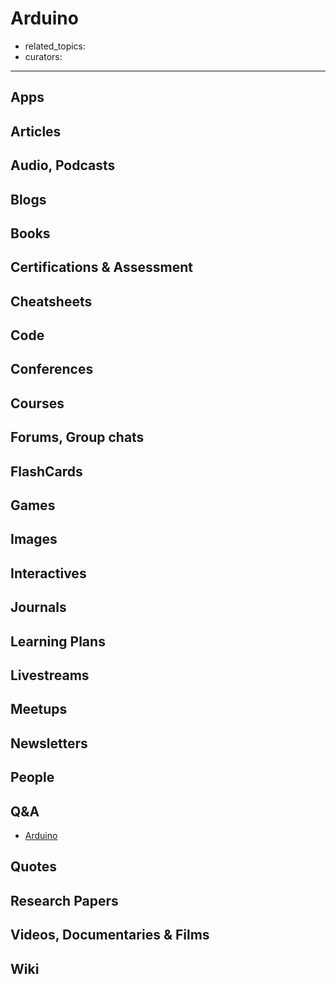 # Arduino

- related_topics:
- curators:

------

## Apps

## Articles

## Audio, Podcasts

## Blogs

## Books

## Certifications & Assessment

## Cheatsheets

## Code

## Conferences

## Courses

## Forums, Group chats

## FlashCards

## Games

## Images

## Interactives

## Journals

## Learning Plans

## Livestreams

## Meetups

## Newsletters

## People

## Q&A

- [Arduino](http://arduino.stackexchange.com)

## Quotes

## Research Papers

## Videos, Documentaries & Films

## Wiki
